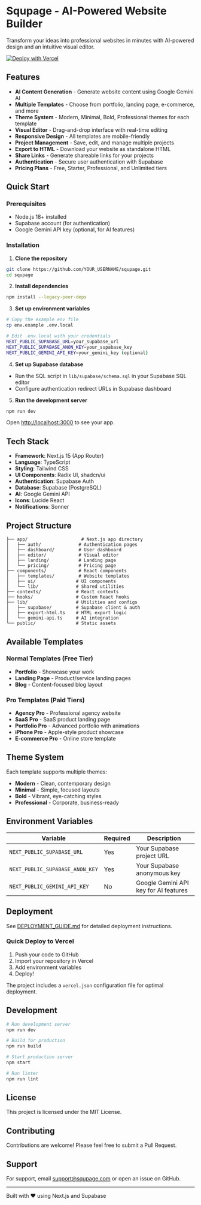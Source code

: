 # Squpage - AI-Powered Website Builder

Transform your ideas into professional websites in minutes with AI-powered design and an intuitive visual editor.

[![Deploy with Vercel](https://vercel.com/button)](https://vercel.com/new/clone?repository-url=https://github.com/YOUR_USERNAME/squpage)

## Features

- **AI Content Generation** - Generate website content using Google Gemini AI
- **Multiple Templates** - Choose from portfolio, landing page, e-commerce, and more
- **Theme System** - Modern, Minimal, Bold, Professional themes for each template
- **Visual Editor** - Drag-and-drop interface with real-time editing
- **Responsive Design** - All templates are mobile-friendly
- **Project Management** - Save, edit, and manage multiple projects
- **Export to HTML** - Download your website as standalone HTML
- **Share Links** - Generate shareable links for your projects
- **Authentication** - Secure user authentication with Supabase
- **Pricing Plans** - Free, Starter, Professional, and Unlimited tiers

## Quick Start

### Prerequisites

- Node.js 18+ installed
- Supabase account (for authentication)
- Google Gemini API key (optional, for AI features)

### Installation

1. **Clone the repository**
```bash
git clone https://github.com/YOUR_USERNAME/squpage.git
cd squpage
```

2. **Install dependencies**
```bash
npm install --legacy-peer-deps
```

3. **Set up environment variables**
```bash
# Copy the example env file
cp env.example .env.local

# Edit .env.local with your credentials
NEXT_PUBLIC_SUPABASE_URL=your_supabase_url
NEXT_PUBLIC_SUPABASE_ANON_KEY=your_supabase_key
NEXT_PUBLIC_GEMINI_API_KEY=your_gemini_key (optional)
```

4. **Set up Supabase database**
- Run the SQL script in `lib/supabase/schema.sql` in your Supabase SQL editor
- Configure authentication redirect URLs in Supabase dashboard

5. **Run the development server**
```bash
npm run dev
```

Open [http://localhost:3000](http://localhost:3000) to see your app.

## Tech Stack

- **Framework**: Next.js 15 (App Router)
- **Language**: TypeScript
- **Styling**: Tailwind CSS
- **UI Components**: Radix UI, shadcn/ui
- **Authentication**: Supabase Auth
- **Database**: Supabase (PostgreSQL)
- **AI**: Google Gemini API
- **Icons**: Lucide React
- **Notifications**: Sonner

## Project Structure

```
├── app/                    # Next.js app directory
│   ├── auth/              # Authentication pages
│   ├── dashboard/         # User dashboard
│   ├── editor/            # Visual editor
│   ├── landing/           # Landing page
│   └── pricing/           # Pricing page
├── components/            # React components
│   ├── templates/         # Website templates
│   ├── ui/               # UI components
│   └── lib/              # Shared utilities
├── contexts/             # React contexts
├── hooks/                # Custom React hooks
├── lib/                  # Utilities and configs
│   ├── supabase/         # Supabase client & auth
│   ├── export-html.ts    # HTML export logic
│   └── gemini-api.ts     # AI integration
└── public/               # Static assets
```

## Available Templates

### Normal Templates (Free Tier)
- **Portfolio** - Showcase your work
- **Landing Page** - Product/service landing pages
- **Blog** - Content-focused blog layout

### Pro Templates (Paid Tiers)
- **Agency Pro** - Professional agency website
- **SaaS Pro** - SaaS product landing page
- **Portfolio Pro** - Advanced portfolio with animations
- **iPhone Pro** - Apple-style product showcase
- **E-commerce Pro** - Online store template

## Theme System

Each template supports multiple themes:
- **Modern** - Clean, contemporary design
- **Minimal** - Simple, focused layouts
- **Bold** - Vibrant, eye-catching styles
- **Professional** - Corporate, business-ready

## Environment Variables

| Variable | Required | Description |
|----------|----------|-------------|
| `NEXT_PUBLIC_SUPABASE_URL` | Yes | Your Supabase project URL |
| `NEXT_PUBLIC_SUPABASE_ANON_KEY` | Yes | Your Supabase anonymous key |
| `NEXT_PUBLIC_GEMINI_API_KEY` | No | Google Gemini API key for AI features |

## Deployment

See [DEPLOYMENT_GUIDE.md](./DEPLOYMENT_GUIDE.md) for detailed deployment instructions.

### Quick Deploy to Vercel

1. Push your code to GitHub
2. Import your repository in Vercel
3. Add environment variables
4. Deploy!

The project includes a `vercel.json` configuration file for optimal deployment.

## Development

```bash
# Run development server
npm run dev

# Build for production
npm run build

# Start production server
npm start

# Run linter
npm run lint
```

## License

This project is licensed under the MIT License.

## Contributing

Contributions are welcome! Please feel free to submit a Pull Request.

## Support

For support, email support@squpage.com or open an issue on GitHub.

---

Built with ❤️ using Next.js and Supabase